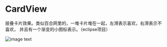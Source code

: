 
# CardView

层叠卡片效果。类似百合网里的，一堆卡片堆在一起，左滑表示喜欢，右滑表示不喜欢，
并且有一个渐变的小图标表示。（eclipse项目）

![image text](https://github.com/tomyZhou/CardView/blob/master/CardExample/1440585205119.gif)


